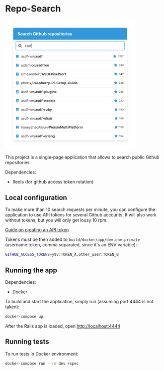 # Repo-Search

<img src="doc/screenshot.png" alt="Screenshot" width="420px">

This project is a single-page application that allows to search public Github repositories.

Dependencies:
  - Redis (for github access token rotation)

## Local configuration

To make more than 10 search requests per minute, you can configure the application to use API tokens for several Github accounts. It will also work without tokens, but you will only get lousy 10 rpm.

[Guide on creating an API token](https://help.github.com/en/github/authenticating-to-github/creating-a-personal-access-token-for-the-command-line)

Tokens must be then added to `build/docker/app/dev.env.private` (username:token, comma separated, since it's an ENV variable):

```bash
GITHUB_ACCESS_TOKENS=y9v:TOKEN_A,other_user:TOKEN_B
```

## Running the app

Dependencies:
  - Docker

To build and start the application, simply run (assuming port 4444 is not taken):

```bash
docker-compose up
```

After the Rails app is loaded, open [http://localhost:4444](http://localhost:4444)

## Running tests

To run tests in Docker environment:

```bash
docker-compose run --rm dev rspec
```
